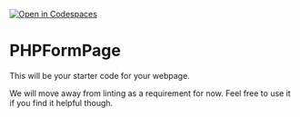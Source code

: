 [![Open in Codespaces](https://classroom.github.com/assets/launch-codespace-7f7980b617ed060a017424585567c406b6ee15c891e84e1186181d67ecf80aa0.svg)](https://classroom.github.com/open-in-codespaces?assignment_repo_id=12084736)
# PHPFormPage

This will be your starter code for your webpage.

We will move away from linting as a requirement for now.  Feel free to use it if you find it helpful though.
